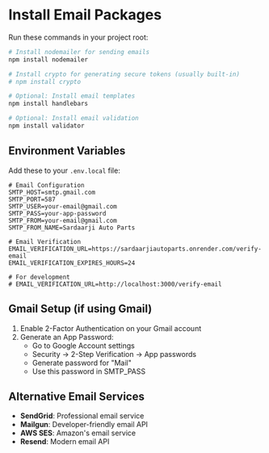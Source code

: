 # Install Email Packages

Run these commands in your project root:

```bash
# Install nodemailer for sending emails
npm install nodemailer

# Install crypto for generating secure tokens (usually built-in)
# npm install crypto

# Optional: Install email templates
npm install handlebars

# Optional: Install email validation
npm install validator
```

## Environment Variables

Add these to your `.env.local` file:

```env
# Email Configuration
SMTP_HOST=smtp.gmail.com
SMTP_PORT=587
SMTP_USER=your-email@gmail.com
SMTP_PASS=your-app-password
SMTP_FROM=your-email@gmail.com
SMTP_FROM_NAME=Sardaarji Auto Parts

# Email Verification
EMAIL_VERIFICATION_URL=https://sardaarjiautoparts.onrender.com/verify-email
EMAIL_VERIFICATION_EXPIRES_HOURS=24

# For development
# EMAIL_VERIFICATION_URL=http://localhost:3000/verify-email
```

## Gmail Setup (if using Gmail)

1. Enable 2-Factor Authentication on your Gmail account
2. Generate an App Password:
   - Go to Google Account settings
   - Security → 2-Step Verification → App passwords
   - Generate password for "Mail"
   - Use this password in SMTP_PASS

## Alternative Email Services

- **SendGrid**: Professional email service
- **Mailgun**: Developer-friendly email API
- **AWS SES**: Amazon's email service
- **Resend**: Modern email API
